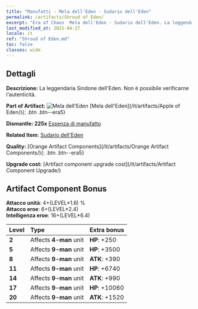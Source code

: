 ```yaml
---
title: "Manufatti - Mela dell'Eden - Sudario dell'Eden"
permalink: /artifacts/Shroud of Eden/
excerpt: "Era of Chaos  Mela dell'Eden - Sudario dell'Eden. La leggendaria Sindone dell'Eden. Non è possibile verificarne l'autenticità."
last_modified_at: 2021-04-27
locale: it
ref: "Shroud of Eden.md"
toc: false
classes: wide
---
```




## Dettagli

 **Descrizione:** La leggendaria Sindone dell'Eden. Non è possibile verificarne l'autenticità.

 **Part of Artifact:** ![Mela dell'Eden](/images/t/icon_artifact_49.png) [Mela dell'Eden](/it/artifacts/Apple of Eden/){: .btn .btn--era5}

 **Dismantle: 225x** [Essenza di manufatto](/ItemsIT/con_905/)

 **Related Item**: [Sudario dell'Eden](/ItemsIT/art_187/)

 **Quality:** [Orange Artifact Components](/it/artifacts/Orange Artifact Components/){: .btn .btn--era5}

 **Upgrade cost:** [Artifact component upgrade cost](/it/artifacts/Artifact Component Upgrade/)

## Artifact Component Bonus

  **Attacco unità**: 4+(LEVEL\*1.6) %<br/>**Attacco eroe**: 6+(LEVEL\*2.4)<br/>**Intelligenza eroe**: 16+(LEVEL\*6.4)

  |  Level  | Type |    Extra bonus  | 
  |:--------|:-----|:----------------| 
  | **2** | Affects **4-man** unit | **HP**: +250 | 
  | **5** | Affects **9-man** unit | **HP**: +3500 | 
  | **8** | Affects **9-man** unit | **ATK**: +390 | 
  | **11** | Affects **9-man** unit | **HP**: +6740 | 
  | **14** | Affects **9-man** unit | **ATK**: +990 | 
  | **17** | Affects **9-man** unit | **HP**: +10060 | 
  | **20** | Affects **9-man** unit | **ATK**: +1520 | 
